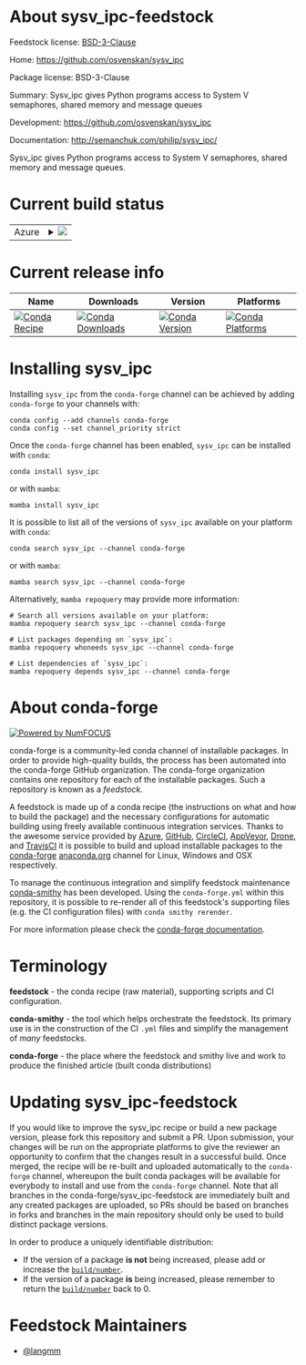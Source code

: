 About sysv_ipc-feedstock
========================

Feedstock license: [BSD-3-Clause](https://github.com/conda-forge/sysv_ipc-feedstock/blob/main/LICENSE.txt)

Home: https://github.com/osvenskan/sysv_ipc

Package license: BSD-3-Clause

Summary: Sysv_ipc gives Python programs access to System V semaphores, shared memory and message queues

Development: https://github.com/osvenskan/sysv_ipc

Documentation: http://semanchuk.com/philip/sysv_ipc/

Sysv_ipc gives Python programs access to System V semaphores, shared memory
and message queues.


Current build status
====================


<table>
    
  <tr>
    <td>Azure</td>
    <td>
      <details>
        <summary>
          <a href="https://dev.azure.com/conda-forge/feedstock-builds/_build/latest?definitionId=1987&branchName=main">
            <img src="https://dev.azure.com/conda-forge/feedstock-builds/_apis/build/status/sysv_ipc-feedstock?branchName=main">
          </a>
        </summary>
        <table>
          <thead><tr><th>Variant</th><th>Status</th></tr></thead>
          <tbody><tr>
              <td>linux_64_python3.10.____cpython</td>
              <td>
                <a href="https://dev.azure.com/conda-forge/feedstock-builds/_build/latest?definitionId=1987&branchName=main">
                  <img src="https://dev.azure.com/conda-forge/feedstock-builds/_apis/build/status/sysv_ipc-feedstock?branchName=main&jobName=linux&configuration=linux%20linux_64_python3.10.____cpython" alt="variant">
                </a>
              </td>
            </tr><tr>
              <td>linux_64_python3.11.____cpython</td>
              <td>
                <a href="https://dev.azure.com/conda-forge/feedstock-builds/_build/latest?definitionId=1987&branchName=main">
                  <img src="https://dev.azure.com/conda-forge/feedstock-builds/_apis/build/status/sysv_ipc-feedstock?branchName=main&jobName=linux&configuration=linux%20linux_64_python3.11.____cpython" alt="variant">
                </a>
              </td>
            </tr><tr>
              <td>linux_64_python3.12.____cpython</td>
              <td>
                <a href="https://dev.azure.com/conda-forge/feedstock-builds/_build/latest?definitionId=1987&branchName=main">
                  <img src="https://dev.azure.com/conda-forge/feedstock-builds/_apis/build/status/sysv_ipc-feedstock?branchName=main&jobName=linux&configuration=linux%20linux_64_python3.12.____cpython" alt="variant">
                </a>
              </td>
            </tr><tr>
              <td>linux_64_python3.13.____cp313</td>
              <td>
                <a href="https://dev.azure.com/conda-forge/feedstock-builds/_build/latest?definitionId=1987&branchName=main">
                  <img src="https://dev.azure.com/conda-forge/feedstock-builds/_apis/build/status/sysv_ipc-feedstock?branchName=main&jobName=linux&configuration=linux%20linux_64_python3.13.____cp313" alt="variant">
                </a>
              </td>
            </tr><tr>
              <td>linux_64_python3.9.____cpython</td>
              <td>
                <a href="https://dev.azure.com/conda-forge/feedstock-builds/_build/latest?definitionId=1987&branchName=main">
                  <img src="https://dev.azure.com/conda-forge/feedstock-builds/_apis/build/status/sysv_ipc-feedstock?branchName=main&jobName=linux&configuration=linux%20linux_64_python3.9.____cpython" alt="variant">
                </a>
              </td>
            </tr><tr>
              <td>linux_aarch64_python3.10.____cpython</td>
              <td>
                <a href="https://dev.azure.com/conda-forge/feedstock-builds/_build/latest?definitionId=1987&branchName=main">
                  <img src="https://dev.azure.com/conda-forge/feedstock-builds/_apis/build/status/sysv_ipc-feedstock?branchName=main&jobName=linux&configuration=linux%20linux_aarch64_python3.10.____cpython" alt="variant">
                </a>
              </td>
            </tr><tr>
              <td>linux_aarch64_python3.11.____cpython</td>
              <td>
                <a href="https://dev.azure.com/conda-forge/feedstock-builds/_build/latest?definitionId=1987&branchName=main">
                  <img src="https://dev.azure.com/conda-forge/feedstock-builds/_apis/build/status/sysv_ipc-feedstock?branchName=main&jobName=linux&configuration=linux%20linux_aarch64_python3.11.____cpython" alt="variant">
                </a>
              </td>
            </tr><tr>
              <td>linux_aarch64_python3.12.____cpython</td>
              <td>
                <a href="https://dev.azure.com/conda-forge/feedstock-builds/_build/latest?definitionId=1987&branchName=main">
                  <img src="https://dev.azure.com/conda-forge/feedstock-builds/_apis/build/status/sysv_ipc-feedstock?branchName=main&jobName=linux&configuration=linux%20linux_aarch64_python3.12.____cpython" alt="variant">
                </a>
              </td>
            </tr><tr>
              <td>linux_aarch64_python3.13.____cp313</td>
              <td>
                <a href="https://dev.azure.com/conda-forge/feedstock-builds/_build/latest?definitionId=1987&branchName=main">
                  <img src="https://dev.azure.com/conda-forge/feedstock-builds/_apis/build/status/sysv_ipc-feedstock?branchName=main&jobName=linux&configuration=linux%20linux_aarch64_python3.13.____cp313" alt="variant">
                </a>
              </td>
            </tr><tr>
              <td>linux_aarch64_python3.9.____cpython</td>
              <td>
                <a href="https://dev.azure.com/conda-forge/feedstock-builds/_build/latest?definitionId=1987&branchName=main">
                  <img src="https://dev.azure.com/conda-forge/feedstock-builds/_apis/build/status/sysv_ipc-feedstock?branchName=main&jobName=linux&configuration=linux%20linux_aarch64_python3.9.____cpython" alt="variant">
                </a>
              </td>
            </tr><tr>
              <td>linux_ppc64le_python3.10.____cpython</td>
              <td>
                <a href="https://dev.azure.com/conda-forge/feedstock-builds/_build/latest?definitionId=1987&branchName=main">
                  <img src="https://dev.azure.com/conda-forge/feedstock-builds/_apis/build/status/sysv_ipc-feedstock?branchName=main&jobName=linux&configuration=linux%20linux_ppc64le_python3.10.____cpython" alt="variant">
                </a>
              </td>
            </tr><tr>
              <td>linux_ppc64le_python3.11.____cpython</td>
              <td>
                <a href="https://dev.azure.com/conda-forge/feedstock-builds/_build/latest?definitionId=1987&branchName=main">
                  <img src="https://dev.azure.com/conda-forge/feedstock-builds/_apis/build/status/sysv_ipc-feedstock?branchName=main&jobName=linux&configuration=linux%20linux_ppc64le_python3.11.____cpython" alt="variant">
                </a>
              </td>
            </tr><tr>
              <td>linux_ppc64le_python3.12.____cpython</td>
              <td>
                <a href="https://dev.azure.com/conda-forge/feedstock-builds/_build/latest?definitionId=1987&branchName=main">
                  <img src="https://dev.azure.com/conda-forge/feedstock-builds/_apis/build/status/sysv_ipc-feedstock?branchName=main&jobName=linux&configuration=linux%20linux_ppc64le_python3.12.____cpython" alt="variant">
                </a>
              </td>
            </tr><tr>
              <td>linux_ppc64le_python3.13.____cp313</td>
              <td>
                <a href="https://dev.azure.com/conda-forge/feedstock-builds/_build/latest?definitionId=1987&branchName=main">
                  <img src="https://dev.azure.com/conda-forge/feedstock-builds/_apis/build/status/sysv_ipc-feedstock?branchName=main&jobName=linux&configuration=linux%20linux_ppc64le_python3.13.____cp313" alt="variant">
                </a>
              </td>
            </tr><tr>
              <td>linux_ppc64le_python3.9.____cpython</td>
              <td>
                <a href="https://dev.azure.com/conda-forge/feedstock-builds/_build/latest?definitionId=1987&branchName=main">
                  <img src="https://dev.azure.com/conda-forge/feedstock-builds/_apis/build/status/sysv_ipc-feedstock?branchName=main&jobName=linux&configuration=linux%20linux_ppc64le_python3.9.____cpython" alt="variant">
                </a>
              </td>
            </tr><tr>
              <td>osx_64_python3.10.____cpython</td>
              <td>
                <a href="https://dev.azure.com/conda-forge/feedstock-builds/_build/latest?definitionId=1987&branchName=main">
                  <img src="https://dev.azure.com/conda-forge/feedstock-builds/_apis/build/status/sysv_ipc-feedstock?branchName=main&jobName=osx&configuration=osx%20osx_64_python3.10.____cpython" alt="variant">
                </a>
              </td>
            </tr><tr>
              <td>osx_64_python3.11.____cpython</td>
              <td>
                <a href="https://dev.azure.com/conda-forge/feedstock-builds/_build/latest?definitionId=1987&branchName=main">
                  <img src="https://dev.azure.com/conda-forge/feedstock-builds/_apis/build/status/sysv_ipc-feedstock?branchName=main&jobName=osx&configuration=osx%20osx_64_python3.11.____cpython" alt="variant">
                </a>
              </td>
            </tr><tr>
              <td>osx_64_python3.12.____cpython</td>
              <td>
                <a href="https://dev.azure.com/conda-forge/feedstock-builds/_build/latest?definitionId=1987&branchName=main">
                  <img src="https://dev.azure.com/conda-forge/feedstock-builds/_apis/build/status/sysv_ipc-feedstock?branchName=main&jobName=osx&configuration=osx%20osx_64_python3.12.____cpython" alt="variant">
                </a>
              </td>
            </tr><tr>
              <td>osx_64_python3.13.____cp313</td>
              <td>
                <a href="https://dev.azure.com/conda-forge/feedstock-builds/_build/latest?definitionId=1987&branchName=main">
                  <img src="https://dev.azure.com/conda-forge/feedstock-builds/_apis/build/status/sysv_ipc-feedstock?branchName=main&jobName=osx&configuration=osx%20osx_64_python3.13.____cp313" alt="variant">
                </a>
              </td>
            </tr><tr>
              <td>osx_64_python3.9.____cpython</td>
              <td>
                <a href="https://dev.azure.com/conda-forge/feedstock-builds/_build/latest?definitionId=1987&branchName=main">
                  <img src="https://dev.azure.com/conda-forge/feedstock-builds/_apis/build/status/sysv_ipc-feedstock?branchName=main&jobName=osx&configuration=osx%20osx_64_python3.9.____cpython" alt="variant">
                </a>
              </td>
            </tr><tr>
              <td>osx_arm64_python3.10.____cpython</td>
              <td>
                <a href="https://dev.azure.com/conda-forge/feedstock-builds/_build/latest?definitionId=1987&branchName=main">
                  <img src="https://dev.azure.com/conda-forge/feedstock-builds/_apis/build/status/sysv_ipc-feedstock?branchName=main&jobName=osx&configuration=osx%20osx_arm64_python3.10.____cpython" alt="variant">
                </a>
              </td>
            </tr><tr>
              <td>osx_arm64_python3.11.____cpython</td>
              <td>
                <a href="https://dev.azure.com/conda-forge/feedstock-builds/_build/latest?definitionId=1987&branchName=main">
                  <img src="https://dev.azure.com/conda-forge/feedstock-builds/_apis/build/status/sysv_ipc-feedstock?branchName=main&jobName=osx&configuration=osx%20osx_arm64_python3.11.____cpython" alt="variant">
                </a>
              </td>
            </tr><tr>
              <td>osx_arm64_python3.12.____cpython</td>
              <td>
                <a href="https://dev.azure.com/conda-forge/feedstock-builds/_build/latest?definitionId=1987&branchName=main">
                  <img src="https://dev.azure.com/conda-forge/feedstock-builds/_apis/build/status/sysv_ipc-feedstock?branchName=main&jobName=osx&configuration=osx%20osx_arm64_python3.12.____cpython" alt="variant">
                </a>
              </td>
            </tr><tr>
              <td>osx_arm64_python3.13.____cp313</td>
              <td>
                <a href="https://dev.azure.com/conda-forge/feedstock-builds/_build/latest?definitionId=1987&branchName=main">
                  <img src="https://dev.azure.com/conda-forge/feedstock-builds/_apis/build/status/sysv_ipc-feedstock?branchName=main&jobName=osx&configuration=osx%20osx_arm64_python3.13.____cp313" alt="variant">
                </a>
              </td>
            </tr><tr>
              <td>osx_arm64_python3.9.____cpython</td>
              <td>
                <a href="https://dev.azure.com/conda-forge/feedstock-builds/_build/latest?definitionId=1987&branchName=main">
                  <img src="https://dev.azure.com/conda-forge/feedstock-builds/_apis/build/status/sysv_ipc-feedstock?branchName=main&jobName=osx&configuration=osx%20osx_arm64_python3.9.____cpython" alt="variant">
                </a>
              </td>
            </tr>
          </tbody>
        </table>
      </details>
    </td>
  </tr>
</table>

Current release info
====================

| Name | Downloads | Version | Platforms |
| --- | --- | --- | --- |
| [![Conda Recipe](https://img.shields.io/badge/recipe-sysv_ipc-green.svg)](https://anaconda.org/conda-forge/sysv_ipc) | [![Conda Downloads](https://img.shields.io/conda/dn/conda-forge/sysv_ipc.svg)](https://anaconda.org/conda-forge/sysv_ipc) | [![Conda Version](https://img.shields.io/conda/vn/conda-forge/sysv_ipc.svg)](https://anaconda.org/conda-forge/sysv_ipc) | [![Conda Platforms](https://img.shields.io/conda/pn/conda-forge/sysv_ipc.svg)](https://anaconda.org/conda-forge/sysv_ipc) |

Installing sysv_ipc
===================

Installing `sysv_ipc` from the `conda-forge` channel can be achieved by adding `conda-forge` to your channels with:

```
conda config --add channels conda-forge
conda config --set channel_priority strict
```

Once the `conda-forge` channel has been enabled, `sysv_ipc` can be installed with `conda`:

```
conda install sysv_ipc
```

or with `mamba`:

```
mamba install sysv_ipc
```

It is possible to list all of the versions of `sysv_ipc` available on your platform with `conda`:

```
conda search sysv_ipc --channel conda-forge
```

or with `mamba`:

```
mamba search sysv_ipc --channel conda-forge
```

Alternatively, `mamba repoquery` may provide more information:

```
# Search all versions available on your platform:
mamba repoquery search sysv_ipc --channel conda-forge

# List packages depending on `sysv_ipc`:
mamba repoquery whoneeds sysv_ipc --channel conda-forge

# List dependencies of `sysv_ipc`:
mamba repoquery depends sysv_ipc --channel conda-forge
```


About conda-forge
=================

[![Powered by
NumFOCUS](https://img.shields.io/badge/powered%20by-NumFOCUS-orange.svg?style=flat&colorA=E1523D&colorB=007D8A)](https://numfocus.org)

conda-forge is a community-led conda channel of installable packages.
In order to provide high-quality builds, the process has been automated into the
conda-forge GitHub organization. The conda-forge organization contains one repository
for each of the installable packages. Such a repository is known as a *feedstock*.

A feedstock is made up of a conda recipe (the instructions on what and how to build
the package) and the necessary configurations for automatic building using freely
available continuous integration services. Thanks to the awesome service provided by
[Azure](https://azure.microsoft.com/en-us/services/devops/), [GitHub](https://github.com/),
[CircleCI](https://circleci.com/), [AppVeyor](https://www.appveyor.com/),
[Drone](https://cloud.drone.io/welcome), and [TravisCI](https://travis-ci.com/)
it is possible to build and upload installable packages to the
[conda-forge](https://anaconda.org/conda-forge) [anaconda.org](https://anaconda.org/)
channel for Linux, Windows and OSX respectively.

To manage the continuous integration and simplify feedstock maintenance
[conda-smithy](https://github.com/conda-forge/conda-smithy) has been developed.
Using the ``conda-forge.yml`` within this repository, it is possible to re-render all of
this feedstock's supporting files (e.g. the CI configuration files) with ``conda smithy rerender``.

For more information please check the [conda-forge documentation](https://conda-forge.org/docs/).

Terminology
===========

**feedstock** - the conda recipe (raw material), supporting scripts and CI configuration.

**conda-smithy** - the tool which helps orchestrate the feedstock.
                   Its primary use is in the construction of the CI ``.yml`` files
                   and simplify the management of *many* feedstocks.

**conda-forge** - the place where the feedstock and smithy live and work to
                  produce the finished article (built conda distributions)


Updating sysv_ipc-feedstock
===========================

If you would like to improve the sysv_ipc recipe or build a new
package version, please fork this repository and submit a PR. Upon submission,
your changes will be run on the appropriate platforms to give the reviewer an
opportunity to confirm that the changes result in a successful build. Once
merged, the recipe will be re-built and uploaded automatically to the
`conda-forge` channel, whereupon the built conda packages will be available for
everybody to install and use from the `conda-forge` channel.
Note that all branches in the conda-forge/sysv_ipc-feedstock are
immediately built and any created packages are uploaded, so PRs should be based
on branches in forks and branches in the main repository should only be used to
build distinct package versions.

In order to produce a uniquely identifiable distribution:
 * If the version of a package **is not** being increased, please add or increase
   the [``build/number``](https://docs.conda.io/projects/conda-build/en/latest/resources/define-metadata.html#build-number-and-string).
 * If the version of a package **is** being increased, please remember to return
   the [``build/number``](https://docs.conda.io/projects/conda-build/en/latest/resources/define-metadata.html#build-number-and-string)
   back to 0.

Feedstock Maintainers
=====================

* [@langmm](https://github.com/langmm/)

